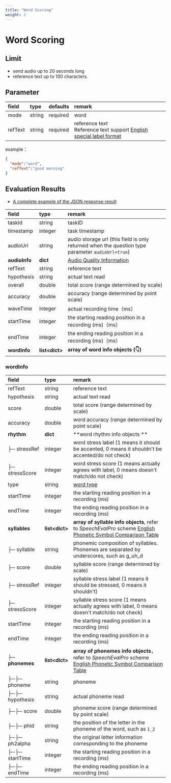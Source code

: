 ```yaml
---
title: "Word Scoring"
weight: 2
---
```



# Word Scoring
## Limit

- send audio up to 20 seconds long 
- reference text up to 100 characters.

## Parameter

| **field** | **type** | **defaults** | **remark**                                                                                         |
|:----------|:---------|:-------------|:---------------------------------------------------------------------------------------------------|
| mode      | string   | required     | word                                                                                               |
| refText   | string   | required     | reference text <br />Reference text support [English special label format](datadict/annotation-en) |

example：

```json
{
  "mode":"word",
  "refText":"good morning"
}
```

## Evaluation Results

- [A complete example of the JSON response result](mode/en-basic/word-result)

| **field**     | **type**         | **remark**                                                                                       |
|:--------------|:-----------------|:-------------------------------------------------------------------------------------------------|
| taskId        | string           | taskID                                                                                           |
| timestamp     | integer          | task timestamp                                                                                   |
| audioUrl      | string           | audio storage url (this field is only returned when the question type parameter `audioUrl=true`) |
| **audioInfo** | **dict**         | [Audio Quality Information](mode/common)                                                         |
| refText       | string           | reference text                                                                                   |
| hypothesis    | string           | actual text read                                                                                 |
| overall       | double           | total score (range determined by scale)                                                          |
| accuracy      | double           | accuracy (range determined by point scale)                                                       |
| waveTime      | integer          | actual recording time（ms）                                                                        |
| startTime     | integer          | the starting reading position in a recording (ms)（ms）                                            |
| endTime       | integer          | the ending reading position in a recording (ms)（ms）                                              |
| **wordInfo**  | **list\<dict\>** | **array of word info objects (👇)**                                                              |

### wordInfo

| **field**        | **type**          | **remark**                                                                                                                       |
|:-----------------|:------------------|:---------------------------------------------------------------------------------------------------------------------------------|
| refText          | string            | reference text                                                                                                                   |
| hypothesis       | string            | actual text read                                                                                                                 |
| score            | double            | total score (range determined by scale)                                                                                          |
| accuracy         | double            | word accuracy (range determined by point scale)                                                                                  |
| **rhythm**       | **dict**          | **word rhythm info objects **                                                                                                    |
| ├─ stressRef     | integer           | word stress label (1 means it should be accented, 0 means it shouldn't be accented/do not check)                                 |
| ├─ stressScore   | integer           | word stress score (1 means actually agrees with label, 0 means doesn't match/do not check)                                       |
| type             | string            | [word type](datadict/other)                                                                                                      |
| startTime        | integer           | the starting reading position in a recording (ms)                                                                                |
| endTime          | integer           | the ending reading position in a recording (ms)                                                                                  |
| **syllables**    | **list\<dict\>**  | **array of syllable info objects**, refer to *SpeechEvalPro* scheme [English Phonetic Symbol Comparison Table](datadict/phoneme) |
| ├─ syllable      | string            | phonemic composition of syllables. Phonemes are separated by underscores, such as g_uh_d                                         |
| ├─ score         | double            | syllable score (range determined by scale)                                                                                       |
| ├─ stressRef     | integer           | syllable stress label (1 means it should be stressed, 0 means it shouldn't)                                                      |
| ├─ stressScore   | integer           | syllable stress score (1 means actually agrees with label, 0 means doesn't match/do not check)                                   |
| startTime        | integer           | the starting reading position in a recording (ms)                                                                                |
| endTime          | integer           | the ending reading position in a recording (ms)                                                                                  |
| **├─ phonemes**  | **list\<dict\>**  | **array of phonemes info objects**， refer to *SpeechEvalPro* scheme [English Phonetic Symbol Comparison Table](datadict/phoneme) |
| ├─├─ phoneme     | string            | phoneme                                                                                                                          |
| ├─├─ hypothesis  | string            | actual phoneme read                                                                                                              |
| ├─├─ score       | double            | phoneme score (range determined by point scale)                                                                                  |
| ├─├─ phid        | string            | the position of the letter in the phoneme of the word, such as `1_2`                                                             |
| ├─├─ ph2alpha    | string            | the original letter information corresponding to the phoneme                                                                     |
| ├─├─ startTime   | integer           | the starting reading position in a recording (ms)                                                                                |
| ├─├─ endTime     | integer           | the ending reading position in a recording (ms)                                                                                  |
